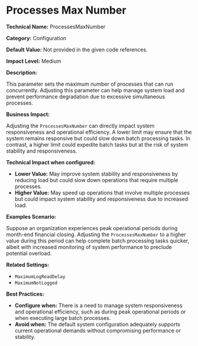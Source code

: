 # Processes Max Number

**Technical Name:** ProcessesMaxNumber

**Category:** Configuration

**Default Value:** Not provided in the given code references.

**Impact Level:** Medium

**Description:**

This parameter sets the maximum number of processes that can run concurrently. Adjusting this parameter can help manage system load and prevent performance degradation due to excessive simultaneous processes.

**Business Impact:**

Adjusting the `ProcessesMaxNumber` can directly impact system responsiveness and operational efficiency. A lower limit may ensure that the system remains responsive but could slow down batch processing tasks. In contrast, a higher limit could expedite batch tasks but at the risk of system stability and responsiveness.

**Technical Impact when configured:**

- **Lower Value:** May improve system stability and responsiveness by reducing load but could slow down operations that require multiple processes.
- **Higher Value:** May speed up operations that involve multiple processes but could impact system stability and responsiveness due to increased load.

**Examples Scenario:**

Suppose an organization experiences peak operational periods during month-end financial closing. Adjusting the `ProcessesMaxNumber` to a higher value during this period can help complete batch processing tasks quicker, albeit with increased monitoring of system performance to preclude potential overload.

**Related Settings:**

- `MaximumLogReadDelay`
- `MaximumNotLogged`

**Best Practices:** 

- **Configure when:** There is a need to manage system responsiveness and operational efficiency, such as during peak operational periods or when executing large batch processes.
- **Avoid when:** The default system configuration adequately supports current operational demands without compromising performance or stability.